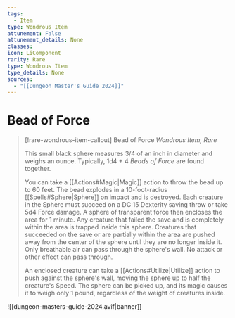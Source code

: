 ```yaml
---
tags:
  - Item
type: Wondrous Item
attunement: False
attunement_details: None
classes:
icon: LiComponent
rarity: Rare
type: Wondrous Item
type_details: None
sources: 
  - "[[Dungeon Master's Guide 2024]]"
---
```

# Bead of Force
>[!rare-wondrous-item-callout] Bead of Force
>_Wondrous Item, Rare_
>
>This small black sphere measures 3/4 of an inch in diameter and weighs an ounce. Typically, 1d4 + 4 _Beads of Force_ are found together.
>
>You can take a [[Actions#Magic\|Magic]] action to throw the bead up to 60 feet. The bead explodes in a 10-foot-radius [[Spells#Sphere\|Sphere]] on impact and is destroyed. Each creature in the Sphere must succeed on a DC 15 Dexterity saving throw or take 5d4 Force damage. A sphere of transparent force then encloses the area for 1 minute. Any creature that failed the save and is completely within the area is trapped inside this sphere. Creatures that succeeded on the save or are partially within the area are pushed away from the center of the sphere until they are no longer inside it. Only breathable air can pass through the sphere's wall. No attack or other effect can pass through.
>
>An enclosed creature can take a [[Actions#Utilize\|Utilize]] action to push against the sphere's wall, moving the sphere up to half the creature's Speed. The sphere can be picked up, and its magic causes it to weigh only 1 pound, regardless of the weight of creatures inside.
>


![[dungeon-masters-guide-2024.avif|banner]]